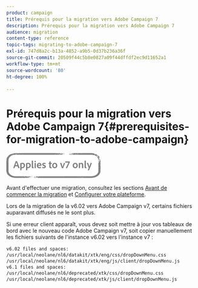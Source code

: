 ```yaml
---
product: campaign
title: Prérequis pour la migration vers Adobe Campaign 7
description: Prérequis pour la migration vers Adobe Campaign 7
audience: migration
content-type: reference
topic-tags: migrating-to-adobe-campaign-7
exl-id: 747d8a2c-b13a-4852-a9b5-0d37b236a36f
source-git-commit: 20509f44c5b8e0827a09f44dffdf2ec9d11652a1
workflow-type: tm+mt
source-wordcount: '80'
ht-degree: 100%

---
```


# Prérequis pour la migration vers Adobe Campaign 7{#prerequisites-for-migration-to-adobe-campaign}

![](../../assets/v7-only.svg)

Avant d&#39;effectuer une migration, consultez les sections [Avant de commencer la migration](../../migration/using/before-starting-migration.md) et [Configurer votre plateforme](../../migration/using/configuring-your-platform.md).

Lors de la migration de la v6.02 vers Adobe Campaign v7, certains fichiers auparavant diffusés ne le sont plus.

Si une erreur client apparaît, vous devez soit mettre à jour vos tableaux de bord avec le nouveau code Adobe Campaign v7, soit copier manuellement les fichiers suivants de l&#39;instance v6.02 vers l&#39;instance v7 :

```
v6.02 files and spaces:
/usr/local/neolane/nl6/datakit/xtk/eng/css/dropDownMenu.css
/usr/local/neolane/nl6/datakit/xtk/eng/js/client/dropDownMenu.js
v6.1 files and spaces:
/usr/local/neolane/nl6/deprecated/xtk/css/dropDownMenu.css
/usr/local/neolane/nl6/deprecated/xtk/js/client/dropDownMenu.js  
```
